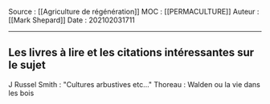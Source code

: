 Source : [[Agriculture de régénération]]
MOC : [[PERMACULTURE]]
Auteur : [[Mark Shepard]]
Date : 202102031711
***

## Les livres à lire et les citations intéressantes sur le sujet

J Russel Smith : "Cultures arbustives etc..." 
Thoreau : Walden ou la vie dans les bois